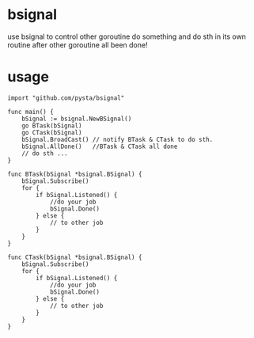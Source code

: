 # bsignal
use bsignal to control other goroutine do something and do sth in its own routine after other goroutine all been done!

# usage
```
import "github.com/pysta/bsignal"

func main() {
	bSignal := bsignal.NewBSignal()
	go BTask(bSignal)
	go CTask(bSignal)
	bSignal.BroadCast() // notify BTask & CTask to do sth.
	bSignal.AllDone()   //BTask & CTask all done
	// do sth ...
}

func BTask(bSignal *bsignal.BSignal) {
	bSignal.Subscribe()
	for {
		if bSignal.Listened() {
			//do your job
			bSignal.Done()
		} else {
			// to other job
		}
	}
}

func CTask(bSignal *bsignal.BSignal) {
	bSignal.Subscribe()
	for {
		if bSignal.Listened() {
			//do your job
			bSignal.Done()
		} else {
			// to other job
		}
	}
}
```

